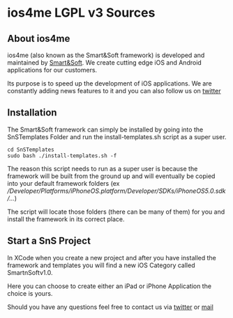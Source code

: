 ios4me LGPL v3 Sources
=========================

About ios4me
------------

ios4me (also known as the Smart&Soft framework) is developed and maintained by [Smart&Soft](www.smartnsoft.com). We create cutting edge iOS and Android applications for our customers.

Its purpose is to speed up the development of iOS applications. We are constantly adding news features to it and you can also follow us on [twitter](https://twitter.com/#!/i0s4me)

Installation
------------

The Smart&Soft framework can simply be installed by going into the SnSTemplates Folder and run the install-templates.sh script as a super user.

	cd SnSTemplates
	sudo bash ./install-templates.sh -f 

The reason this script needs to run as a super user is because the framework will be built from the ground up and will eventually be copied into your default framework folders (ex */Developer/Platforms/iPhoneOS.platform/Developer/SDKs/iPhoneOS5.0.sdk/...*)

The script will locate those folders (there can be many of them) for you and install the framework in its correct place.

Start a SnS Project
-------------------

In XCode when you create a new project and after you have installed the framework and templates you will find a new iOS Category called SmartnSoftv1.0. 

Here you can choose to create either an iPad or iPhone Application the choice is yours. 

Should you have any questions feel free to contact us via [twitter](https://twitter.com/#!/i0s4me) or [mail](mailto:johan@smartnsoft.com)

